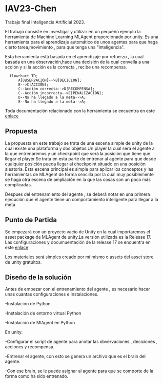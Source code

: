 # IAV23-Chen
Trabajo final Inteligencia Artificial 2023.

El trabajo consiste en investigar y utilizar en un pequeño ejemplo la herramienta de Machine Learning MLAgent proporcionado por unity. Es una herramienta para el aprendizaje automático de unos agentes para que haga cierto tarea,movimiento , para que tenga una "inteligencia".

Esta herramienta está basada en el aprendizaje por refuerzo , la cual basada en una observación,hace una decisión de la cual convella a una acción y si la acción es la correcta , recibe una recompensa.

```mermaid
  flowchart TD;
      A[OBSERVACIÓN]-->B[DECICIÓN];
      B-->C[ACCIÓN];
      C--Acción correcta-->D[RECOMPENSA];
      C--Acción incorrecta-->E[PENALIZACIÓN];
      D--No ha llegado a la meta-->A;
      E--No ha llegado a la meta-->A;
```
Toda documentación relacionado con la herramienta se encuentra en este [enlace](https://github.com/Unity-Technologies/ml-agents)
## Propuesta
La propuesta en este trabajo se trata de una escena simple de unity de la cual existe una plataforma y dos objetos.Un player la cual será el agente a la que entrenaremos y un checkpoint que será la posición que tiene que llegar el player.Se trata en esta parte de entrenar al agente para que desde cualquier posición pueda llegar al checkpoint situado en una posición aleatoria. Esta escena principal es simple para aplicar los conceptos y las herramientas de MLAgent de forma sencilla por la cual muy posiblemente se haga otra escena de ampliación en la que las cosas son un poco más complicadas.

Despues del entrenamiento del agente , se deberá notar en una primera ejecución que el agente tiene un comportamiento inteligente para llegar a la meta.
## Punto de Partida
Se empezará con un proyecto vacío de Unity en la cual importaremos el asset package de MLAgent de unity.La versión utilizada es la Release 17. Las configuraciones y documuentación de la release 17 se encuentra en este [enlace](https://github.com/Unity-Technologies/ml-agents/releases/tag/release_17)

Los materiales será simples creado por mí mismo o assets del asset store de unity gratuitos.
## Diseño de la solución
Antes de empezar con el entrenamiento del agente , es necesario hacer unas cuantas configuraciones e instalaciones.


-Instalación de Python

-Instalación de entorno virtual Python

-Instalación de MlAgent en Python


En unity:

-Configurar el script de agente para anotar las obvervaciones , deciciones , acciones y recompensa.

-Entrenar el agente, con esto se genera un archivo que es el brain del agente.

-Con ese brain, se le puede asignar al agente para que se comporte de la forma como ha sido entrenado.